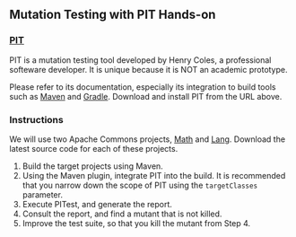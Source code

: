 ## Mutation Testing with PIT Hands-on

### [PIT](https://pitest.org)

PIT is a mutation testing tool developed by Henry Coles, a professional softeware developer. It is unique because it is NOT an academic prototype.

Please refer to its documentation, especially its integration to build tools such as [Maven](https://pitest.org/quickstart/maven/) and [Gradle](http://gradle-pitest-plugin.solidsoft.info). Download and install PIT from the URL above.

### Instructions

We will use two Apache Commons projects, [Math](https://commons.apache.org/proper/commons-math/) and [Lang](https://commons.apache.org/proper/commons-lang/). Download the latest source code for each of these projects.

1. Build the target projects using Maven.
2. Using the Maven plugin, integrate PIT into the build. It is recommended that you narrow down the scope of PIT using the `targetClasses` parameter.
3. Execute PITest, and generate the report.
4. Consult the report, and find a mutant that is not killed.
5. Improve the test suite, so that you kill the mutant from Step 4.